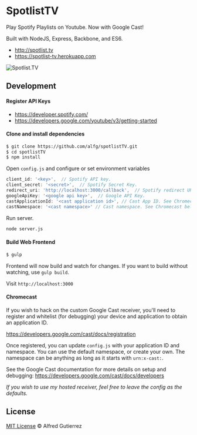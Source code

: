 # SpotlistTV

Play Spotify Playlists on Youtube. Now with Google Cast!

Built with NodeJS, Express, Backbone, and ES6.

* http://spotlist.tv
* https://spotlist-tv.herokuapp.com

![Spotlist.TV](screenshot.png)


## Development

#### Register API Keys
- https://developer.spotify.com/
- https://developers.google.com/youtube/v3/getting-started


#### Clone and install dependencies

```bash
$ git clone https://github.com/alfg/spotlistTV.git
$ cd spotlistTV
$ npm install
```

Open `config.js` and configure or set environment variables

```javascript
client_id: '<key>',  // Spotify API key.
client_secret: '<secret>',  // Spotify Secret Key.
redirect_uri: 'http://localhost:3000/callback',  // Spotify redirect URI.
googleApiKey: '<google api key>',  // Google API Key.
castApplicationId: '<cast application id>', // Cast App ID. See Chromecast below.
castNamespace: '<cast namespace>' // Cast namespace. See Chromecast below.
```

Run server.
```bash
node server.js
```

#### Build Web Frontend
```bash
$ gulp
```

Frontend will now build and watch for changes. If you want to build without watching, use `gulp build`.

Visit `http://localhost:3000`


#### Chromecast
If you wish to hack on the custom Google Cast receiver, you'll need to register and whitelist (for debugging) your device and application to obtain an application ID.

https://developers.google.com/cast/docs/registration

Once registered, you can update `config.js` with your application ID and namespace.
You can use the default namespace, or create your own. The namespace can be anything as long as it starts with `urn:x-cast:`.

See the Google Cast documentation for more details on setup and debugging:
https://developers.google.com/cast/docs/developers

*If you wish to use my hosted receiver, feel free to leave the config as the defaults.*

## License

[MIT License](http://alfg.mit-license.org/) © Alfred Gutierrez
